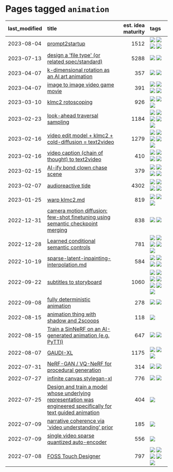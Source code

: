 # Pages tagged `animation`

|last_modified|title|est. idea maturity|tags
|:---|:---|---:|:---|
|2023-08-04|[prompt2startup](../prompt2startup.md)|1512|[![](https://img.shields.io/badge/tag-animation-8fb3d)](../tags/animation.md) [![](https://img.shields.io/badge/tag-experimental-d5ffe)](../tags/experimental.md) [![](https://img.shields.io/badge/tag-prompting-96bcc)](../tags/prompting.md) [![](https://img.shields.io/badge/tag-tooling-496a1)](../tags/tooling.md)|
|2023-07-13|[design a 'file type' (or related spec/standard)](../filetype-for-ai-art-and-animation.md)|5288|[![](https://img.shields.io/badge/tag-animation-8fb3d)](../tags/animation.md) [![](https://img.shields.io/badge/tag-tooling-496a1)](../tags/tooling.md)|
|2023-04-07|[k-dimensional rotation as an AI art animation](../kd_rotation_as_ai_art_animation.md)|357|[![](https://img.shields.io/badge/tag-animation-8fb3d)](../tags/animation.md) [![](https://img.shields.io/badge/tag-experimental-d5ffe)](../tags/experimental.md)|
|2023-04-07|[image to image video game movie](../img2img_video_game_movie.md)|391|[![](https://img.shields.io/badge/tag-animation-8fb3d)](../tags/animation.md) [![](https://img.shields.io/badge/tag-prompting-96bcc)](../tags/prompting.md) [![](https://img.shields.io/badge/tag-tooling-496a1)](../tags/tooling.md) [![](https://img.shields.io/badge/tag-wip-97a75e)](../tags/wip.md)|
|2023-03-10|[klmc2 rotoscoping](../klmc2_rotoscoping.md)|926|[![](https://img.shields.io/badge/tag-animation-8fb3d)](../tags/animation.md) [![](https://img.shields.io/badge/tag-experimental-d5ffe)](../tags/experimental.md) [![](https://img.shields.io/badge/tag-tooling-496a1)](../tags/tooling.md)|
|2023-02-23|[look-ahead traversal sampling](../look-ahead-traversal-sampling.md)|1184|[![](https://img.shields.io/badge/tag-MCMC-6edb5)](../tags/MCMC.md) [![](https://img.shields.io/badge/tag-animation-8fb3d)](../tags/animation.md) [![](https://img.shields.io/badge/tag-control-f1c85)](../tags/control.md) [![](https://img.shields.io/badge/tag-experimental-d5ffe)](../tags/experimental.md) [![](https://img.shields.io/badge/tag-image_generation-2229ca)](../tags/image_generation.md)|
|2023-02-16|[video edit model + klmc2 + cold-diffusion = text2video](../video-edit-model-over-init-video.md)|1279|[![](https://img.shields.io/badge/tag-animation-8fb3d)](../tags/animation.md) [![](https://img.shields.io/badge/tag-meta-77485f)](../tags/meta.md) [![](https://img.shields.io/badge/tag-publicgood-e8ae48)](../tags/publicgood.md) [![](https://img.shields.io/badge/tag-stability-dd597e)](../tags/stability.md) [![](https://img.shields.io/badge/tag-tooling-496a1)](../tags/tooling.md)|
|2023-02-16|[video caption (chain of thought) to text2video](../video_caption_transfer.md)|410|[![](https://img.shields.io/badge/tag-animation-8fb3d)](../tags/animation.md) [![](https://img.shields.io/badge/tag-experimental-d5ffe)](../tags/experimental.md) [![](https://img.shields.io/badge/tag-prompting-96bcc)](../tags/prompting.md) [![](https://img.shields.io/badge/tag-tooling-496a1)](../tags/tooling.md)|
|2023-02-15|[AI-ify bond clown chase scene](../bond_clown_chase_scene.md)|379|[![](https://img.shields.io/badge/tag-animation-8fb3d)](../tags/animation.md) [![](https://img.shields.io/badge/tag-experimental-d5ffe)](../tags/experimental.md) [![](https://img.shields.io/badge/tag-foundation-b4243e)](../tags/foundation.md) [![](https://img.shields.io/badge/tag-wip-97a75e)](../tags/wip.md)|
|2023-02-07|[audioreactive tide](../audioreactive_tide.md)|4302|[![](https://img.shields.io/badge/tag-animation-8fb3d)](../tags/animation.md) [![](https://img.shields.io/badge/tag-completed-98b52b)](../tags/completed.md) [![](https://img.shields.io/badge/tag-experimental-d5ffe)](../tags/experimental.md) [![](https://img.shields.io/badge/tag-publication-e168be)](../tags/publication.md)|
|2023-01-25|[warp klmc2.md](../warp_klmc2.md)|819|[![](https://img.shields.io/badge/tag-animation-8fb3d)](../tags/animation.md) [![](https://img.shields.io/badge/tag-tooling-496a1)](../tags/tooling.md) [![](https://img.shields.io/badge/tag-wip-97a75e)](../tags/wip.md)|
|2022-12-31|[camera motion diffusion: few-shot finetuning using semantic checkpoint merging](../residual_checkpoint_finetune_for_motion_transfer.md)|838|[![](https://img.shields.io/badge/tag-animation-8fb3d)](../tags/animation.md) [![](https://img.shields.io/badge/tag-experimental-d5ffe)](../tags/experimental.md)|
|2022-12-28|[Learned conditional semantic controls](../learned-conditional-semantic-controls.md)|781|[![](https://img.shields.io/badge/tag-animation-8fb3d)](../tags/animation.md) [![](https://img.shields.io/badge/tag-colab-83cbca)](../tags/colab.md) [![](https://img.shields.io/badge/tag-experimental-d5ffe)](../tags/experimental.md) [![](https://img.shields.io/badge/tag-prompting-96bcc)](../tags/prompting.md) [![](https://img.shields.io/badge/tag-tooling-496a1)](../tags/tooling.md)|
|2022-10-19|[sparse-latent-inpainting-interpolation.md](../sparse-latent-inpainting-interpolation.md)|584|[![](https://img.shields.io/badge/tag-animation-8fb3d)](../tags/animation.md) [![](https://img.shields.io/badge/tag-prompting-96bcc)](../tags/prompting.md) [![](https://img.shields.io/badge/tag-tooling-496a1)](../tags/tooling.md) [![](https://img.shields.io/badge/tag-wip-97a75e)](../tags/wip.md)|
|2022-09-22|[subtitles to storyboard](../subtitles-to-storyboard.md)|1060|[![](https://img.shields.io/badge/tag-accessibility-b7fb0)](../tags/accessibility.md) [![](https://img.shields.io/badge/tag-animation-8fb3d)](../tags/animation.md) [![](https://img.shields.io/badge/tag-completed-98b52b)](../tags/completed.md) [![](https://img.shields.io/badge/tag-open_source-5e378d)](../tags/open_source.md) [![](https://img.shields.io/badge/tag-prompting-96bcc)](../tags/prompting.md) [![](https://img.shields.io/badge/tag-tooling-496a1)](../tags/tooling.md) [![](https://img.shields.io/badge/tag-wip-97a75e)](../tags/wip.md)|
|2022-09-08|[fully deterministic animation](../fully-deterministic-animation.md)|278|[![](https://img.shields.io/badge/tag-animation-8fb3d)](../tags/animation.md) [![](https://img.shields.io/badge/tag-experimental-d5ffe)](../tags/experimental.md)|
|2022-08-15|[animation thing with shadow and 2scoops](../shadow-and2scoops-animation-thing.md)|118|[![](https://img.shields.io/badge/tag-animation-8fb3d)](../tags/animation.md)|
|2022-08-15|[Train a SinNeRF on an AI-generated animation (e.g. PyTTI)](../train_a_SinNeRF_on_a_pytti_animation.md)|647|[![](https://img.shields.io/badge/tag-animation-8fb3d)](../tags/animation.md) [![](https://img.shields.io/badge/tag-nerf-759071)](../tags/nerf.md)|
|2022-08-07|[GAUDI-XL](../gaudi-xl.md)|1175|[![](https://img.shields.io/badge/tag-animation-8fb3d)](../tags/animation.md) [![](https://img.shields.io/badge/tag-experimental-d5ffe)](../tags/experimental.md) [![](https://img.shields.io/badge/tag-foundation-b4243e)](../tags/foundation.md)|
|2022-07-31|[NeRF-GAN / VQ-NeRF for procedural generation](../nerf-gan.md)|314|[![](https://img.shields.io/badge/tag-animation-8fb3d)](../tags/animation.md) [![](https://img.shields.io/badge/tag-nerf-759071)](../tags/nerf.md)|
|2022-07-27|[infinite canvas stylegan-xl](../infinite-canvas-stylegan-xl.md)|776|[![](https://img.shields.io/badge/tag-animation-8fb3d)](../tags/animation.md) [![](https://img.shields.io/badge/tag-experimental-d5ffe)](../tags/experimental.md)|
|2022-07-25|[Design and train a model whose underlying representation was engineered specifically for text guided animation](../image-model-designed-for-clip-guided-animation.md)|404|[![](https://img.shields.io/badge/tag-animation-8fb3d)](../tags/animation.md)|
|2022-07-09|[narrative coherence via 'video understanding' prior](../narrative_coherence_via_video_understanding_prior.md)|185|[![](https://img.shields.io/badge/tag-animation-8fb3d)](../tags/animation.md)|
|2022-07-09|[single video sparse quantized auto-encoder](../single_video_sparse_quantized_auto-encoder.md)|556|[![](https://img.shields.io/badge/tag-animation-8fb3d)](../tags/animation.md)|
|2022-07-08|[FOSS Touch Designer](../FOSS_touch_designer.md)|797|[![](https://img.shields.io/badge/tag-alignment-29349d)](../tags/alignment.md) [![](https://img.shields.io/badge/tag-animation-8fb3d)](../tags/animation.md) [![](https://img.shields.io/badge/tag-publicgood-e8ae48)](../tags/publicgood.md) [![](https://img.shields.io/badge/tag-tooling-496a1)](../tags/tooling.md) [![](https://img.shields.io/badge/tag-wip-97a75e)](../tags/wip.md)|